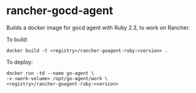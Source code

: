 rancher-gocd-agent
=======================

Builds a docker image for gocd agent with Ruby 2.3, to work on Rancher. 


To build:

```
docker build -t <registry>/rancher-goagent-ruby:<version> .
```

To deploy:

```
docker run -td --name go-agent \
-v <work-volume> /opt/go-agent/work \
<registry>/rancher-goagent-ruby:<version>

```
